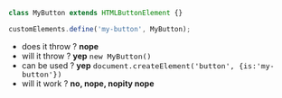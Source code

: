 ```js
class MyButton extends HTMLButtonElement {}

customElements.define('my-button', MyButton);
```

<ul>
  <li class="fragment fade-in">does it throw ? <strong class="fragment fade-in">nope</strong></li>
  <li class="fragment fade-in">will it throw ? <strong class="fragment fade-in">yep</strong> <code style="font-size:small;" class="fragment fade-in">new MyButton()</code></li>
  <li class="fragment fade-in">can be used ? <strong class="fragment fade-in">yep</strong> <code style="font-size:small;" class="fragment fade-in">document.createElement('button', {is:'my-button'})</code></li>
  <li class="fragment fade-in">will it work ? <strong class="fragment fade-in">no, nope, nopity nope</strong></li>
</ul>